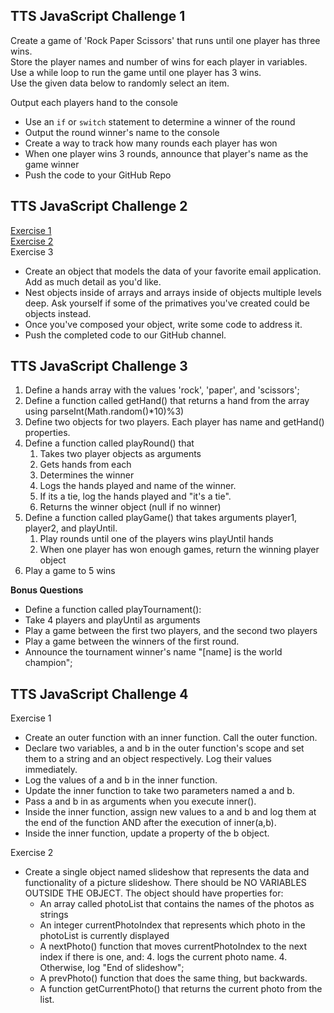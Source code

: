 ## TTS JavaScript Challenge 1

Create a game of 'Rock Paper Scissors' that runs until one player has three wins.  
Store the player names and number of wins for each player in variables.  
Use a while loop to run the game until one player has 3 wins.  
Use the given data below to randomly select an item.  

Output each players hand to the console
 - Use an `if` or `switch` statement to determine a winner of the round
 - Output the round winner's name to the console
 - Create a way to track how many rounds each player has won
 - When one player wins 3 rounds, announce that player's name as the game winner
 - Push the code to your GitHub Repo

## TTS JavaScript Challenge 2

[Exercise 1](https://github.com/ttsJavaScriptAppDevelopmentSummer16/classNotes/blob/master/Lesson%2002%20-%20Data%20Structures%20-%20Arrays%20&%20Objects.md#exercise-1)  
[Exercise 2](https://github.com/ttsJavaScriptAppDevelopmentSummer16/classNotes/blob/master/Lesson%2002%20-%20Data%20Structures%20-%20Arrays%20%26%20Objects.md#exercise-addressing-objects)  
Exercise 3
- Create an object that models the data of your favorite email application. Add as much detail as you'd like. 
- Nest objects inside of arrays and arrays inside of objects multiple levels deep. Ask yourself if some of the primatives you've created could be objects instead. 
- Once you've composed your object, write some code to address it.
- Push the completed code to our GitHub channel.

## TTS JavaScript Challenge 3

1. Define a hands array with the values 'rock', 'paper', and 'scissors';
2. Define a function called getHand() that returns a hand from the array using parseInt(Math.random()*10)%3)
3. Define two objects for two players. Each player has name and getHand() properties.
4. Define a function called playRound() that
    1. Takes two player objects as arguments
    2. Gets hands from each
    3. Determines the winner
    4. Logs the hands played and name of the winner.
    5. If its a tie, log the hands played and "it's a tie".
    6. Returns the winner object (null if no winner)
5. Define a function called playGame() that takes arguments player1, player2, and playUntil.
    1. Play rounds until one of the players wins playUntil hands
    2. When one player has won enough games, return the winning player object
6. Play a game to 5 wins

<strong>Bonus Questions</strong>  
- Define a function called playTournament():  
- Take 4 players and playUntil as arguments  
- Play a game between the first two players, and the second two players  
- Play a game between the winners of the first round.  
- Announce the tournament winner's name "\[name] is the world champion";  

## TTS JavaScript Challenge 4

Exercise 1
- Create an outer function with an inner function. Call the outer function.
- Declare two variables, a and b in the outer function's scope and set them to a string and an object respectively. Log their values immediately.
- Log the values of a and b in the inner function.
- Update the inner function to take two parameters named a and b.
- Pass a and b in as arguments when you execute inner().
- Inside the inner function, assign new values to a and b and log them at the end of the function AND after the execution of inner(a,b).
- Inside the inner function, update a property of the b object.

Exercise 2
- Create a single object named slideshow that represents the data and functionality of a picture slideshow. There should be NO VARIABLES OUTSIDE THE OBJECT. The object should have properties for:
    - An array called photoList that contains the names of the photos as strings
    - An integer currentPhotoIndex that represents which photo in the photoList is currently displayed
    - A nextPhoto() function that moves currentPhotoIndex to the next index if there is one, and: 4. logs the current photo name. 4. Otherwise, log "End of slideshow";
    - A prevPhoto() function that does the same thing, but backwards.
    - A function getCurrentPhoto() that returns the current photo from the list.